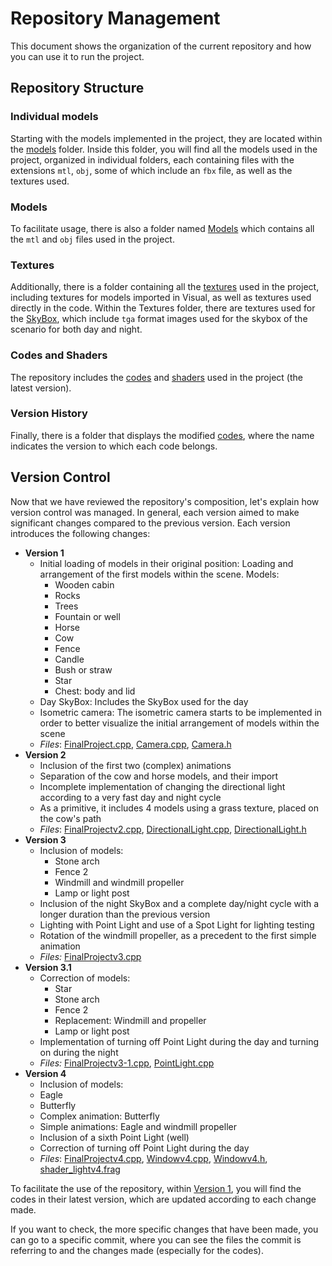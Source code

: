 # Repository Management

This document shows the organization of the current repository and how you can use it to run the project.

## Repository Structure
### Individual models
Starting with the models implemented in the project, they are located within the [models](/Modelos) folder. Inside this folder, you will find all the models
used in the project, organized in individual folders, each containing files with the extensions `mtl`, `obj`, some of which include an `fbx` file,
as well as the textures used.

### Models
To facilitate usage, there is also a folder named [Models](/Models) which contains all the `mtl` and `obj` files used in the project.

### Textures
Additionally, there is a folder containing all the [textures](Textures) used in the project, including textures for models imported in Visual,
as well as textures used directly in the code. Within the Textures folder, there are textures used for the [SkyBox](/Textures/Skybox), which
include `tga` format images used for the skybox of the scenario for both day and night.

### Codes and Shaders
The repository includes the [codes](/Version1) and [shaders](/Version1/shaders) used in the project (the latest version).

### Version History
Finally, there is a folder that displays the modified [codes](Versiones), where the name indicates the version to which each code belongs.

## Version Control
Now that we have reviewed the repository's composition, let's explain how version control was managed. In general, each version aimed to make significant
changes compared to the previous version. Each version introduces the following changes:

- **Version 1**
  - Initial loading of models in their original position: Loading and arrangement of the first models within the scene. Models:
    - Wooden cabin
    - Rocks
    - Trees
    - Fountain or well
    - Horse
    - Cow
    - Fence
    - Candle
    - Bush or straw
    - Star
    - Chest: body and lid
  - Day SkyBox: Includes the SkyBox used for the day
  - Isometric camera: The isometric camera starts to be implemented in order to better visualize the initial arrangement of models within the scene
  - *Files*: [FinalProject.cpp](/Versiones/FinalProject.cpp), [Camera.cpp](/Version1/Camera.cpp), [Camera.h](/Version1/Camera.h)
- **Version 2**
  - Inclusion of the first two (complex) animations
  - Separation of the cow and horse models, and their import
  - Incomplete implementation of changing the directional light according to a very fast day and night cycle
  - As a primitive, it includes 4 models using a grass texture, placed on the cow's path
  - *Files*: [FinalProjectv2.cpp](/Versiones/FinalProjectv2.cpp), [DirectionalLight.cpp](/Version1/DirectionalLight.cpp), [DirectionalLight.h](/Version1/DirectionalLight.h)
- **Version 3**
  - Inclusion of models:
    - Stone arch
    - Fence 2
    - Windmill and windmill propeller
    - Lamp or light post
  - Inclusion of the night SkyBox and a complete day/night cycle with a longer duration than the previous version
  - Lighting with Point Light and use of a Spot Light for lighting testing
  - Rotation of the windmill propeller, as a precedent to the first simple animation
  - *Files:* [FinalProjectv3.cpp](/Versiones/FinalProjectv3.cpp)
- **Version 3.1**
  - Correction of models:
    - Star
    - Stone arch
    - Fence 2
    - Replacement: Windmill and propeller
    - Lamp or light post
  - Implementation of turning off Point Light during the day and turning on during the night
  - *Files:* [FinalProjectv3-1.cpp](/Versiones/FinalProjectv3-1.cpp), [PointLight.cpp](/Versiones/PointLight.cpp)
- **Version 4**
  - Inclusion of models:
  - Eagle
  - Butterfly
  - Complex animation: Butterfly
  - Simple animations: Eagle and windmill propeller
  - Inclusion of a sixth Point Light (well)
  - Correction of turning off Point Light during the day
  - *Files*: [FinalProjectv4.cpp](/Versiones/FinalProjectv4.cpp), [Windowv4.cpp](/Versiones/Windowv4.cpp), [Windowv4.h](/Versiones/Windowv4.h), [shader_lightv4.frag](/Versiones/shader_lightv4.frag)

To facilitate the use of the repository, within [Version 1](/Version1), you will find the codes in their latest version, which are updated
according to each change made.

If you want to check, the more specific changes that have been made, you can go to a specific commit, where you can see
the files the commit is referring to and the changes made (especially for the codes).


